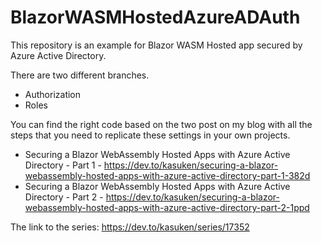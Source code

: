 # BlazorWASMHostedAzureADAuth
This repository is an example for Blazor WASM Hosted app secured by Azure Active Directory.

There are two different branches.

- Authorization
- Roles

You can find the right code based on the two post on my blog with all the steps that you need to replicate these settings in your own projects.

- Securing a Blazor WebAssembly Hosted Apps with Azure Active Directory - Part 1 - https://dev.to/kasuken/securing-a-blazor-webassembly-hosted-apps-with-azure-active-directory-part-1-382d
- Securing a Blazor WebAssembly Hosted Apps with Azure Active Directory - Part 2 - https://dev.to/kasuken/securing-a-blazor-webassembly-hosted-apps-with-azure-active-directory-part-2-1ppd

The link to the series: https://dev.to/kasuken/series/17352
